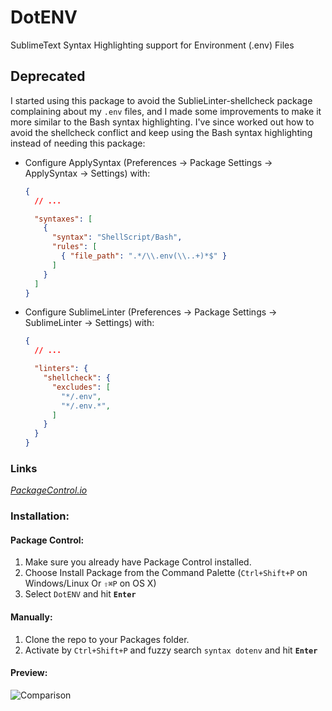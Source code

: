 # DotENV
SublimeText Syntax Highlighting support for Environment (.env) Files

## Deprecated

I started using this package to avoid the SublieLinter-shellcheck package complaining about my `.env` files, and I made some improvements to make it more similar to the Bash syntax highlighting. I've since worked out how to avoid the shellcheck conflict and keep using the Bash syntax highlighting instead of needing this package:

- Configure ApplySyntax (Preferences -> Package Settings -> ApplySyntax -> Settings) with:

    ```json
    {
      // ...

      "syntaxes": [
        {
          "syntax": "ShellScript/Bash",
          "rules": [
            { "file_path": ".*/\\.env(\\..+)*$" }
          ]
        }
      ]
    }
    ```

- Configure SublimeLinter (Preferences -> Package Settings -> SublimeLinter -> Settings) with:

    ```json
    {
      // ...

      "linters": {
        "shellcheck": {
          "excludes": [
            "*/.env",
            "*/.env.*",
          ]
        }
      }
    }
    ```

### Links
*[PackageControl.io](https://packagecontrol.io/packages/DotENV)*

### Installation:

#### Package Control:

1. Make sure you already have Package Control installed.
2. Choose Install Package from the Command Palette (`Ctrl+Shift+P` on Windows/Linux Or `⇧⌘P` on OS X)
3. Select `DotENV` and hit **`Enter`**

#### Manually:

1. Clone the repo to your Packages folder.
2. Activate by `Ctrl+Shift+P` and fuzzy search `syntax dotenv` and hit **`Enter`**

#### Preview:

![Comparison](comparison.png)
